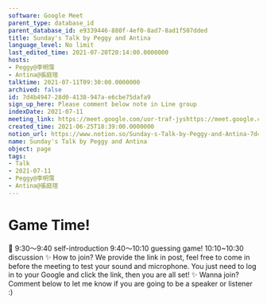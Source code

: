 ```yaml
---
software: Google Meet
parent_type: database_id
parent_database_id: e9339446-880f-4ef0-8ad7-8ad1f507dded
title: Sunday's Talk by Peggy and Antina
language_level: No limit
last_edited_time: 2021-07-20T20:14:00.0000000
hosts:
- Peggy@李明霈
- Antina@張庭瑄
talktime: 2021-07-11T09:30:00.0000000
archived: false
id: 7d4b4947-28d0-4138-947a-e6cbe75dafa9
sign_up_here: Please comment below note in Line group
indexDate: 2021-07-11
meeting_link: https://meet.google.com/uor-traf-jyshttps://meet.google.com/uor-traf-jys
created_time: 2021-06-25T18:39:00.0000000
notion_url: https://www.notion.so/Sunday-s-Talk-by-Peggy-and-Antina-7d4b494728d04138947ae6cbe75dafa9
name: Sunday's Talk by Peggy and Antina
object: page
tags:
- Talk
- 2021-07-11
- Peggy@李明霈
- Antina@張庭瑄
---
```



# Game Time!
📅
9:30～9:40 self-introduction
9:40～10:10 guessing game!
10:10~10:30 discussion
✨
How to join?
We provide the link in post, feel free to come in before the meeting to test your sound and microphone. You just need to log in to your Google and click the link, then you are all set!
✨
Wanna join?
Comment below to let me know if you are going to be a speaker or listener :)


